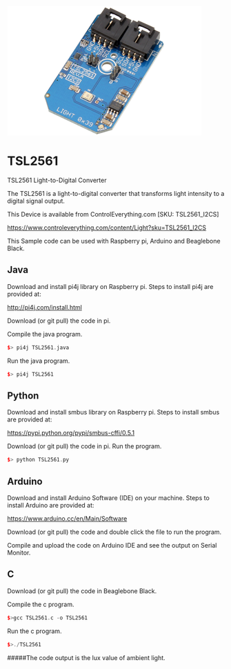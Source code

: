 [![TSL2561](TSL2561_I2CS.png)](https://www.controleverything.com/content/Light?sku=TSL2561_I2CS)
# TSL2561
TSL2561 Light-to-Digital Converter

The TSL2561 is a light-to-digital converter that transforms light intensity to a digital signal output.

This Device is available from ControlEverything.com [SKU: TSL2561_I2CS]

https://www.controleverything.com/content/Light?sku=TSL2561_I2CS

This Sample code can be used with Raspberry pi, Arduino and Beaglebone Black.

## Java
Download and install pi4j library on Raspberry pi. Steps to install pi4j are provided at:

http://pi4j.com/install.html

Download (or git pull) the code in pi.

Compile the java program.
```cpp
$> pi4j TSL2561.java
```

Run the java program.
```cpp
$> pi4j TSL2561
```

## Python
Download and install smbus library on Raspberry pi. Steps to install smbus are provided at:

https://pypi.python.org/pypi/smbus-cffi/0.5.1

Download (or git pull) the code in pi. Run the program.

```cpp
$> python TSL2561.py
```

## Arduino
Download and install Arduino Software (IDE) on your machine. Steps to install Arduino are provided at:

https://www.arduino.cc/en/Main/Software

Download (or git pull) the code and double click the file to run the program.

Compile and upload the code on Arduino IDE and see the output on Serial Monitor.


## C

Download (or git pull) the code in Beaglebone Black.

Compile the c program.
```cpp
$>gcc TSL2561.c -o TSL2561
```
Run the c program.
```cpp
$>./TSL2561
```
#####The code output is the lux value of ambient light.

